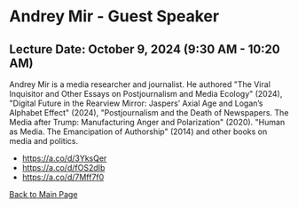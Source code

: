# Andrey Mir - Guest Speaker

## Lecture Date: October 9, 2024 (9:30 AM - 10:20 AM)

Andrey Mir is a media researcher and journalist. He authored "The Viral Inquisitor and Other Essays on Postjournalism and Media Ecology" (2024), "Digital Future in the Rearview Mirror: Jaspers’ Axial Age and Logan’s Alphabet Effect" (2024), "Postjournalism and the Death of Newspapers. The Media after Trump: Manufacturing Anger and Polarization" (2020). "Human as Media. The Emancipation of Authorship" (2014) and other books on media and politics.

- https://a.co/d/3YksQer
- https://a.co/d/fOS2dIb
- https://a.co/d/7Mff7f0

[Back to Main Page](README.md)
